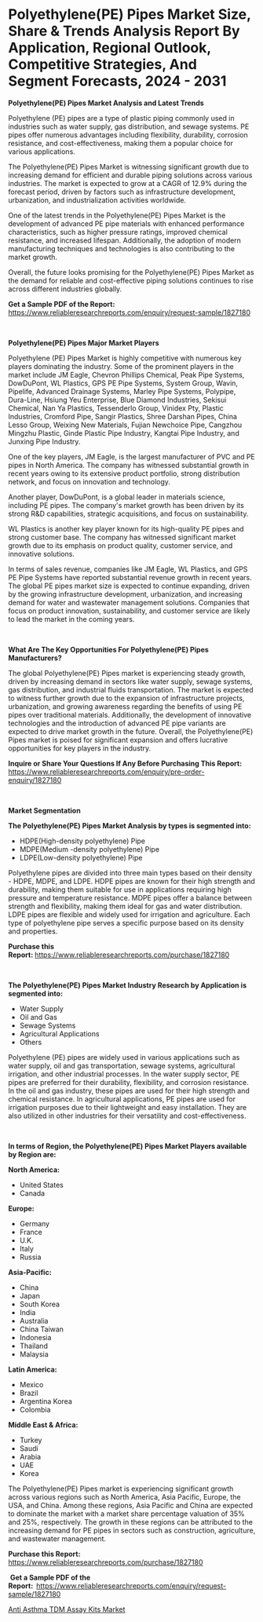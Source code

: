 <p><h1>Polyethylene(PE) Pipes Market Size, Share & Trends Analysis Report By Application, Regional Outlook, Competitive Strategies, And Segment Forecasts, 2024 - 2031</h1></p><p><strong>Polyethylene(PE) Pipes Market Analysis and Latest Trends</strong></p>
<p><p>Polyethylene (PE) pipes are a type of plastic piping commonly used in industries such as water supply, gas distribution, and sewage systems. PE pipes offer numerous advantages including flexibility, durability, corrosion resistance, and cost-effectiveness, making them a popular choice for various applications.</p><p>The Polyethylene(PE) Pipes Market is witnessing significant growth due to increasing demand for efficient and durable piping solutions across various industries. The market is expected to grow at a CAGR of 12.9% during the forecast period, driven by factors such as infrastructure development, urbanization, and industrialization activities worldwide.</p><p>One of the latest trends in the Polyethylene(PE) Pipes Market is the development of advanced PE pipe materials with enhanced performance characteristics, such as higher pressure ratings, improved chemical resistance, and increased lifespan. Additionally, the adoption of modern manufacturing techniques and technologies is also contributing to the market growth.</p><p>Overall, the future looks promising for the Polyethylene(PE) Pipes Market as the demand for reliable and cost-effective piping solutions continues to rise across different industries globally.</p></p>
<p><strong>Get a Sample PDF of the Report:&nbsp;</strong> <a href="https://www.reliableresearchreports.com/enquiry/request-sample/1827180">https://www.reliableresearchreports.com/enquiry/request-sample/1827180</a></p>
<p>&nbsp;</p>
<p><strong>Polyethylene(PE) Pipes Major Market Players</strong></p>
<p><p>Polyethylene (PE) Pipes Market is highly competitive with numerous key players dominating the industry. Some of the prominent players in the market include JM Eagle, Chevron Phillips Chemical, Peak Pipe Systems, DowDuPont, WL Plastics, GPS PE Pipe Systems, System Group, Wavin, Pipelife, Advanced Drainage Systems, Marley Pipe Systems, Polypipe, Dura-Line, Hsiung Yeu Enterprise, Blue Diamond Industries, Sekisui Chemical, Nan Ya Plastics, Tessenderlo Group, Vinidex Pty, Plastic Industries, Cromford Pipe, Sangir Plastics, Shree Darshan Pipes, China Lesso Group, Weixing New Materials, Fujian Newchoice Pipe, Cangzhou Mingzhu Plastic, Ginde Plastic Pipe Industry, Kangtai Pipe Industry, and Junxing Pipe Industry.</p><p>One of the key players, JM Eagle, is the largest manufacturer of PVC and PE pipes in North America. The company has witnessed substantial growth in recent years owing to its extensive product portfolio, strong distribution network, and focus on innovation and technology.</p><p>Another player, DowDuPont, is a global leader in materials science, including PE pipes. The company's market growth has been driven by its strong R&D capabilities, strategic acquisitions, and focus on sustainability.</p><p>WL Plastics is another key player known for its high-quality PE pipes and strong customer base. The company has witnessed significant market growth due to its emphasis on product quality, customer service, and innovative solutions.</p><p>In terms of sales revenue, companies like JM Eagle, WL Plastics, and GPS PE Pipe Systems have reported substantial revenue growth in recent years. The global PE pipes market size is expected to continue expanding, driven by the growing infrastructure development, urbanization, and increasing demand for water and wastewater management solutions. Companies that focus on product innovation, sustainability, and customer service are likely to lead the market in the coming years.</p></p>
<p>&nbsp;</p>
<p><strong>What Are The Key Opportunities For Polyethylene(PE) Pipes Manufacturers?</strong></p>
<p><p>The global Polyethylene(PE) Pipes market is experiencing steady growth, driven by increasing demand in sectors like water supply, sewage systems, gas distribution, and industrial fluids transportation. The market is expected to witness further growth due to the expansion of infrastructure projects, urbanization, and growing awareness regarding the benefits of using PE pipes over traditional materials. Additionally, the development of innovative technologies and the introduction of advanced PE pipe variants are expected to drive market growth in the future. Overall, the Polyethylene(PE) Pipes market is poised for significant expansion and offers lucrative opportunities for key players in the industry.</p></p>
<p><strong>Inquire or Share Your Questions If Any Before Purchasing This Report:</strong> <a href="https://www.reliableresearchreports.com/enquiry/pre-order-enquiry/1827180">https://www.reliableresearchreports.com/enquiry/pre-order-enquiry/1827180</a></p>
<p>&nbsp;</p>
<p><strong>Market Segmentation</strong></p>
<p><strong>The Polyethylene(PE) Pipes Market Analysis by types is segmented into:</strong></p>
<p><ul><li>HDPE(High-density polyethylene) Pipe</li><li>MDPE(Medium -density polyethylene) Pipe</li><li>LDPE(Low-density polyethylene) Pipe</li></ul></p>
<p><p>Polyethylene pipes are divided into three main types based on their density - HDPE, MDPE, and LDPE. HDPE pipes are known for their high strength and durability, making them suitable for use in applications requiring high pressure and temperature resistance. MDPE pipes offer a balance between strength and flexibility, making them ideal for gas and water distribution. LDPE pipes are flexible and widely used for irrigation and agriculture. Each type of polyethylene pipe serves a specific purpose based on its density and properties.</p></p>
<p><strong>Purchase this Report:&nbsp;</strong><a href="https://www.reliableresearchreports.com/purchase/1827180">https://www.reliableresearchreports.com/purchase/1827180</a></p>
<p>&nbsp;</p>
<p><strong>The Polyethylene(PE) Pipes Market Industry Research by Application is segmented into:</strong></p>
<p><ul><li>Water Supply</li><li>Oil and Gas</li><li>Sewage Systems</li><li>Agricultural Applications</li><li>Others</li></ul></p>
<p><p>Polyethylene (PE) pipes are widely used in various applications such as water supply, oil and gas transportation, sewage systems, agricultural irrigation, and other industrial processes. In the water supply sector, PE pipes are preferred for their durability, flexibility, and corrosion resistance. In the oil and gas industry, these pipes are used for their high strength and chemical resistance. In agricultural applications, PE pipes are used for irrigation purposes due to their lightweight and easy installation. They are also utilized in other industries for their versatility and cost-effectiveness.</p></p>
<p>&nbsp;</p>
<p><strong>In terms of Region, the Polyethylene(PE) Pipes Market Players available by Region are:</strong></p>
<p>
    <p> <strong> North America: </strong>
        <ul>
            <li>United States</li>
            <li>Canada</li>
        </ul>
        </p> 
    <p> <strong> Europe: </strong>
        <ul>
            <li>Germany</li>
            <li>France</li>
            <li>U.K.</li>
            <li>Italy</li>
            <li>Russia</li>
        </ul>
        </p> 
    <p> <strong> Asia-Pacific: </strong>
        <ul>
            <li>China</li>
            <li>Japan</li>
            <li>South Korea</li>
            <li>India</li>
            <li>Australia</li>
            <li>China Taiwan</li>
            <li>Indonesia</li>
            <li>Thailand</li>
            <li>Malaysia</li>
        </ul>
        </p> 
    <p> <strong> Latin America: </strong>
        <ul>
            <li>Mexico</li>
            <li>Brazil</li>
            <li>Argentina Korea</li>
            <li>Colombia</li>
        </ul>
        </p> 
    <p> <strong> Middle East & Africa: </strong>
        <ul>
            <li>Turkey</li>
            <li>Saudi</li>
            <li>Arabia</li>
            <li>UAE</li>
            <li>Korea</li>
        </ul>
    </p>
    </p>
<p><p>The Polyethylene(PE) Pipes market is experiencing significant growth across various regions such as North America, Asia Pacific, Europe, the USA, and China. Among these regions, Asia Pacific and China are expected to dominate the market with a market share percentage valuation of 35% and 25%, respectively. The growth in these regions can be attributed to the increasing demand for PE pipes in sectors such as construction, agriculture, and wastewater management.</p></p>
<p><strong>Purchase this Report: </strong><a href="https://www.reliableresearchreports.com/purchase/1827180">https://www.reliableresearchreports.com/purchase/1827180</a></p>
<p>&nbsp;<strong>Get a Sample PDF of the Report:&nbsp;&nbsp;</strong><a href="https://www.reliableresearchreports.com/enquiry/request-sample/1827180">https://www.reliableresearchreports.com/enquiry/request-sample/1827180</a></p>
<p><strong></strong></p>
<p><p><a href="https://copper-carbon-84f.notion.site/Anti-Asthma-TDM-Assay-Kits-Market-Analysis-Examines-its-Scope-on-Growth-Opportunities-and-Forecaste-b088c32b2e6d436c9f7c1be0a70bd599">Anti Asthma TDM Assay Kits Market</a></p></p>